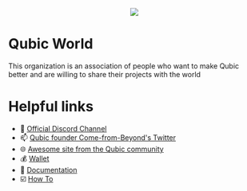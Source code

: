 <p align="center">
  <img src="https://github.com/Qubic-World/.github/assets/14332885/274d05dc-402e-4846-b472-c8783e3b08ac">
</p>

# Qubic World

This organization is an association of people who want to make Qubic better and are willing to share their projects with the world

# Helpful links

* 👥 [Official Discord Channel](https://t.co/GiMaaJKIRi)
* 📫 [Qubic founder Come-from-Beyond's Twitter](https://twitter.com/c___f___b)
* 🌐 [Awesome site from the Qubic community](https://web.qubic.li/)
* 💰 [Wallet](https://wallet.qubic.li/)
* 📄 [Documentation](https://docs.qubic.world/)
* ☑️ [How To](https://github.com/Qubic-World/qubic-howto)

